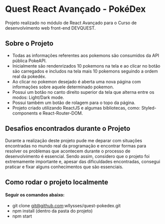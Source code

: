 
# Quest React Avançado - PokéDex

Projeto realizado no módulo de React Avançado para o Curso de desenvolvimento web front-end DEVQUEST.

## Sobre o Projeto
- Todas as informações referentes aos pokemons são consumidos da API pública PokeAPI.
- Inicialmente são rendenrizados 10 pokemons na tela e ao clicar no botão são carregados e includos na tela mais 10 pokemons seguindo a ordem real da pokedéx.
- Ao clicar no pokemon desejado é aberta uma nova página com informações sobre aquele determinado pokemon.
- Possui um botão no canto direito superior da tela que alterna entre os modos: Light/Dark mode.
- Possui também um botão de rolagem para o topo da página.
- Projeto criado utilizando ReactJS e algumas bibliotecas, como: Styled-components e React-Router-DOM.

## Desafios encontrados durante o Projeto
Durante a realização deste projeto pude me deparar com situações encontradas no mundo real da programação e encontrar formas para resolver os problemas que acontecem durante o processo de desenvolvimento é essencial.
Sendo assim, considero que o projeto foi extremamente importante e, apesar das dificuldades encontradas, consegui praticar e fixar alguns conhecimentos que são essenciais.

## Como rodar o projeto localmente
#### Seguir os comandos abaixo:
- git clone git@github.com:wllysses/quest-pokedex.git
- npm install (dentro da pasta do projeto)
- npm start